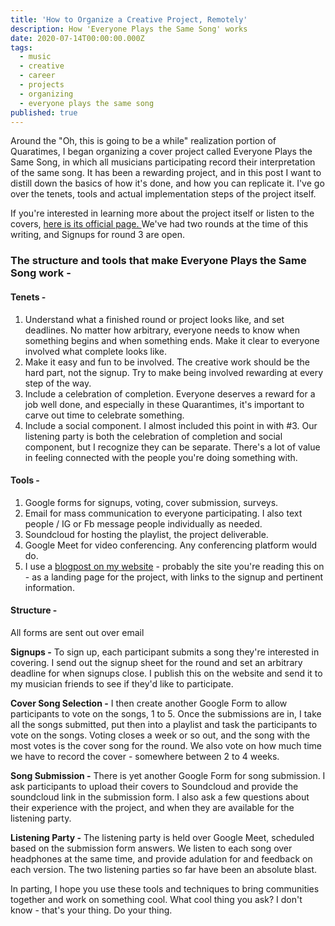 ```yaml
---
title: 'How to Organize a Creative Project, Remotely'
description: How 'Everyone Plays the Same Song' works
date: 2020-07-14T00:00:00.000Z
tags:
  - music
  - creative
  - career
  - projects
  - organizing
  - everyone plays the same song
published: true
---
```

Around the "Oh, this is going to be a while" realization portion of Quaratimes, I began organizing a cover project called Everyone Plays the Same Song, in which all musicians participating record their interpretation of the same song. It has been a rewarding project, and in this post I want to distill down the basics of how it's done, and how you can replicate it. I've go over the tenets, tools and actual implementation steps of the project itself. 

If you're interested in learning more about the project itself or listen to the covers, [here is its official page. ](https://natespilman.com/blog/everyone-plays-the-same-song/) We've had two rounds at the time of this writing, and Signups for round 3 are open. 

### The structure and tools that make Everyone Plays the Same Song work -

#### Tenets -

1. Understand what a finished round or project looks like, and set deadlines. No matter how arbitrary, everyone needs to know when something begins and when something ends. Make it clear to everyone involved what complete looks like. 
2. Make it easy and fun to be involved. The creative work should be the hard part, not the signup. Try to make being involved rewarding at every step of the way. 
3. Include a celebration of completion. Everyone deserves a reward for a job well done, and especially in these Quarantimes, it's important to carve out time to celebrate something. 
4. Include a social component. I almost included this point in with #3. Our listening party is both the celebration of completion and social component, but I recognize they can be separate. There's a lot of value in feeling connected with the people you're doing something with. 

#### Tools -

1. Google forms for signups, voting, cover submission, surveys. 
2. Email for mass communication to everyone participating. I also text people / IG or Fb message people individually as needed. 
3. Soundcloud for hosting the playlist, the project deliverable. 
4. Google Meet for video conferencing. Any conferencing platform would do. 
5. I use a [blogpost on my website](https://natespilman.com/blog/everyone-plays-the-same-song/) - probably the site you're reading this on - as a landing page for the project, with links to the signup and pertinent information. 

#### Structure -

All forms are sent out over email

**Signups -** To sign up, each participant submits a song they're interested in covering.  I send out the signup sheet for the round and set an arbitrary deadline for when signups close. I publish this on the website and send it to my musician friends to see if they'd like to participate. 

**Cover Song Selection -**  I then create another Google Form to allow participants to vote on the songs, 1 to 5. Once the submissions are in, I take all the songs submitted, put then into a playlist and task the participants to vote on the songs. Voting closes a week or so out, and the  song with the most votes is the cover song for the round. We also vote on how much time we have to record the cover - somewhere between 2 to 4 weeks. 

**Song Submission -**  There is yet another Google Form for song submission. I ask participants to upload their covers to Soundcloud and provide the soundcloud link in the submission form. I also ask a few questions about their experience with the project, and when they are available for the listening party.

**Listening Party -** The listening party is held over Google Meet, scheduled based on the submission form answers. We listen to each song over headphones at the same time, and provide adulation for and feedback on each version. The two listening parties so far have been an absolute blast. 

In parting, I hope you use these tools and techniques to bring communities together and work on something cool. What cool thing you ask? I don't know - that's your thing. Do your thing.
